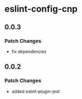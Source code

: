# eslint-config-cnp

## 0.0.3

### Patch Changes

- fix dependencies

## 0.0.2

### Patch Changes

- added eslint-plugin-jest
